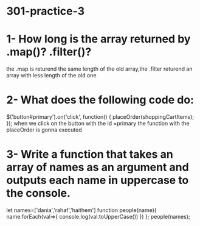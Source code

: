 # 301-practice-3
# 1- How long is the array returned by .map()? .filter()?
the .map is returend the same length of the old array,the .filter returend an array with less length of the old one 
# 2- What does the following code do:
$('button#primary').on('click', function() {
  placeOrder(shoppingCartItems);
});
when we click on the button with the id =primary the function with the placeOrder is gonna executed 
# 3- Write a function that takes an array of names as an argument and outputs each name in uppercase to the console.
let names=['dania','rahaf','haithem']
function people(name){
  name.forEach(val=>{
    console.log(val.toUpperCase())
  })
};
people(names);